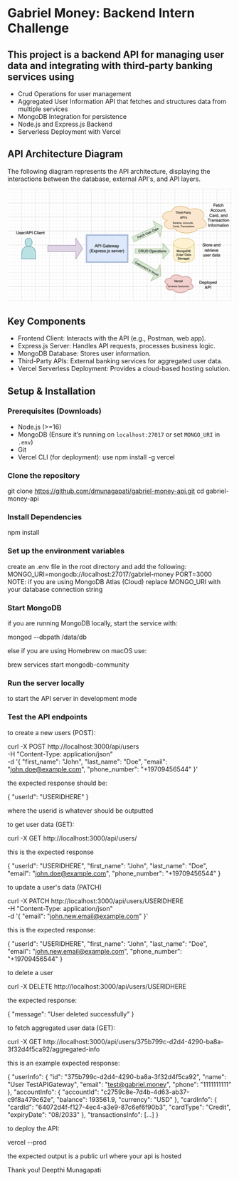 # Gabriel Money: Backend Intern Challenge

## This project is a backend API for managing user data and integrating with third-party banking services using
- Crud Operations for user management
- Aggregated User Information API that fetches and structures data from multiple services
- MongoDB Integration for persistence
- Node.js and Express.js Backend
- Serverless Deployment with Vercel

## API Architecture Diagram
The following diagram represents the API architecture, displaying the interactions between the database, external API's, and API layers.

![API Architecture](ArchitectureDiagram.png)


## Key Components
- Frontend Client: Interacts with the API (e.g., Postman, web app).
- Express.js Server: Handles API requests, processes business logic.
- MongoDB Database: Stores user information.
- Third-Party APIs: External banking services for aggregated user data.
- Vercel Serverless Deployment: Provides a cloud-based hosting solution.

## Setup & Installation

### Prerequisites (Downloads)
- Node.js (>=16)
- MongoDB (Ensure it’s running on `localhost:27017` or set `MONGO_URI` in `.env`)
- Git
- Vercel CLI (for deployment): use npm install -g vercel

### Clone the repository
git clone https://github.com/dmunagapati/gabriel-money-api.git
cd gabriel-money-api

### Install Dependencies
npm install

### Set up the environment variables
create an .env file in the root directory and add the following:
MONGO_URI=mongodb://localhost:27017/gabriel-money
PORT=3000
 NOTE: if you are using MongoDB Atlas (Cloud) replace MONGO_URI with your database connection string

### Start MongoDB
if you are running MongoDB locally, start the service with:

mongod --dbpath /data/db

else if you are using Homebrew on macOS use:

brew services start mongodb-community

### Run the server locally

<vercel dev> to start the API server in development mode

### Test the API endpoints

to create a new users (POST):

curl -X POST http://localhost:3000/api/users \
-H "Content-Type: application/json" \
-d '{
    "first_name": "John",
    "last_name": "Doe",
    "email": "john.doe@example.com",
    "phone_number": "+19709456544"
}'

the expected response should be:

{
  "userId": "USERIDHERE"
}

where the userid is whatever should be outputted

to get user data (GET):

curl -X GET http://localhost:3000/api/users/<USERIDHERE>

this is the expected response

{
    "userId": "USERIDHERE",
    "first_name": "John",
    "last_name": "Doe",
    "email": "john.doe@example.com",
    "phone_number": "+19709456544"
}


to update a user's data (PATCH)

curl -X PATCH http://localhost:3000/api/users/USERIDHERE \
-H "Content-Type: application/json" \
-d '{
    "email": "john.new.email@example.com"
}'

this is the expected response:

{
    "userId": "USERIDHERE",
    "first_name": "John",
    "last_name": "Doe",
    "email": "john.new.email@example.com",
    "phone_number": "+19709456544"
}

to delete a user

curl -X DELETE http://localhost:3000/api/users/USERIDHERE

the expected response:

{
    "message": "User deleted successfully"
}

to fetch aggregated user data (GET):

curl -X GET http://localhost:3000/api/users/375b799c-d2d4-4290-ba8a-3f32d4f5ca92/aggregated-info

this is an example expected response:

{
    "userInfo": {
        "id": "375b799c-d2d4-4290-ba8a-3f32d4f5ca92",
        "name": "User TestAPIGateway",
        "email": "test@gabriel.money",
        "phone": "1111111111"
    },
    "accountInfo": {
        "accountId": "c2759c8e-7d4b-4d63-ab37-c9f8a479c62e",
        "balance": 193561.9,
        "currency": "USD"
    },
    "cardInfo": {
        "cardId": "64072d4f-f127-4ec4-a3e9-87c6ef6f90b3",
        "cardType": "Credit",
        "expiryDate": "08/2033"
    },
    "transactionsInfo": [...]
}

to deploy the API:

vercel --prod

the expected output is a public url where your api is hosted

Thank you!
Deepthi Munagapati

